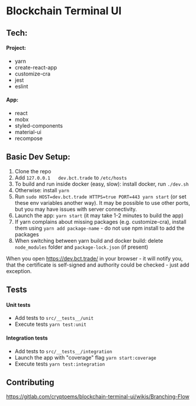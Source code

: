 # Blockchain Terminal UI

## Tech:

#### Project:

- yarn
- create-react-app
- customize-cra
- jest
- eslint

#### App:

- react
- mobx
- styled-components
- material-ui
- recompose

## Basic Dev Setup:

1. Clone the repo
2. Add `127.0.0.1   dev.bct.trade` to `/etc/hosts`
3. To build and run inside docker (easy, slow): install docker, run `./dev.sh`
4. Otherwise: install `yarn`
5. Run `sudo HOST=dev.bct.trade HTTPS=true PORT=443 yarn start` (or set these env variables another way). It may be possible to use other ports, but you may have issues with server connectivity.
6. Launch the app: `yarn start` (it may take 1-2 minutes to build the app)
7. If yarn complains about missing packages (e.g. customize-cra), install them using `yarn add package-name` - do not use npm install to add the packages
8. When switching between yarn build and docker build: delete `node_modules` folder and `package-lock.json` (if present)

When you open https://dev.bct.trade/ in your browser - it will notify you, that the certificate is self-signed and authority could be checked - just add exception.

## Tests

#### Unit tests

- Add tests to `src/__tests__/unit`
- Execute tests `yarn test:unit`

#### Integration tests

- Add tests to `src/__tests__/integration`
- Launch the app with "coverage" flag `yarn start:coverage`
- Execute tests `yarn test:integration`

## Contributing

https://gitlab.com/cryptoems/blockchain-terminal-ui/wikis/Branching-Flow
